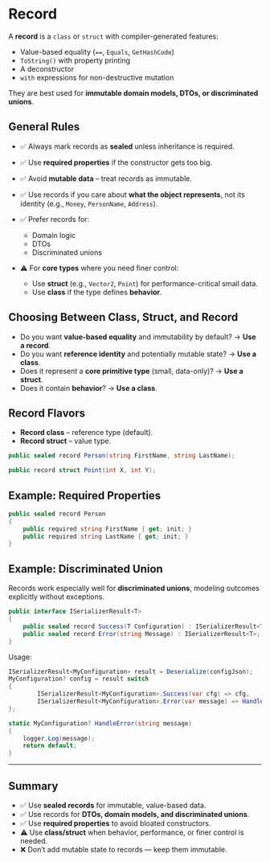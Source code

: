 # Record

A **record** is a `class` or `struct` with compiler-generated features:

- Value-based equality (`==`, `Equals`, `GetHashCode`)
- `ToString()` with property printing
- A deconstructor
- `with` expressions for non-destructive mutation

They are best used for **immutable domain models, DTOs, or discriminated unions**.

## General Rules

- ✅ Always mark records as **sealed** unless inheritance is required.
- ✅ Use **required properties** if the constructor gets too big.
- ✅ Avoid **mutable data** – treat records as immutable.
- ✅ Use records if you care about **what the object represents**, not its identity (e.g., `Money`, `PersonName`, `Address`).
- ✅ Prefer records for:

  - Domain logic
  - DTOs
  - Discriminated unions

- ⚠️ For **core types** where you need finer control:
  - Use **struct** (e.g., `Vector2`, `Point`) for performance-critical small data.
  - Use **class** if the type defines **behavior**.

## Choosing Between Class, Struct, and Record

- Do you want **value-based equality** and immutability by default? → **Use a record**.
- Do you want **reference identity** and potentially mutable state? → **Use a class**.
- Does it represent a **core primitive type** (small, data-only)? → **Use a struct**.
- Does it contain **behavior**? → **Use a class**.

## Record Flavors

- **Record class** – reference type (default).
- **Record struct** – value type.

```csharp
public sealed record Person(string FirstName, string LastName);

public record struct Point(int X, int Y);
```

## Example: Required Properties

```csharp
public sealed record Person
{
    public required string FirstName { get; init; }
    public required string LastName { get; init; }
}
```

## Example: Discriminated Union

Records work especially well for **discriminated unions**, modeling outcomes explicitly without exceptions.

```csharp
public interface ISerializerResult<T>
{
    public sealed record Success(T Configuration) : ISerializerResult<T>;
    public sealed record Error(string Message) : ISerializerResult<T>;
}
```

Usage:

```csharp
ISerializerResult<MyConfiguration> result = Deserialize(configJson);
MyConfiguration? config = result switch
{
		ISerializerResult<MyConfiguration>.Success(var cfg) => cfg,
		ISerializerResult<MyConfiguration>.Error(var message) => HandleError(message)
};

static MyConfiguration? HandleError(string message)
{
	logger.Log(message);
	return default;
}
```

---

## Summary

- ✅ Use **sealed records** for immutable, value-based data.
- ✅ Use records for **DTOs, domain models, and discriminated unions**.
- ✅ Use **required properties** to avoid bloated constructors.
- ⚠️ Use **class/struct** when behavior, performance, or finer control is needed.
- ❌ Don’t add mutable state to records — keep them immutable.
